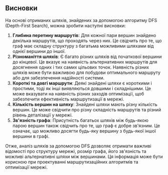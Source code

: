 ## Висновки
На основі отриманих шляхів, знайдених за допомогою алгоритму DFS (Depth-First Search), можна зробити наступні висновки:
1. **Глибина перетину маршрутів**: Для кожної пари вершин знайдено декілька маршрутів, що проходять через них. Це свідчить про те, що граф має складну структуру з багатьма можливими шляхами від однієї вершини до іншої.
2. **Різноманіття шляхів**: Є багато різних шляхів від початкової вершини до кінцевої. Це вказує на наявність альтернативних маршрутів для досягнення одних і тих самих цільових точок. Наявність різних шляхів може бути важливою для побудови оптимального маршруту або для забезпечення надійності системи.
3. **Короткі та довгі маршрути**: Деякі знайдені шляхи є короткими і простими, тоді як інші виявляються довшими і складнішими. Це може вказувати на наявність різних заходів оптимізації, щоб забезпечити ефективність маршрутизації в мережі.
4. **Кількість вершин на шляху**: Знайдені шляхи мають різну кількість вершин. Це може свідчити про різну складність маршрутів та різний рівень деталізації у мережі.
5. **Зв'язність графа**: Присутність багатьох шляхів між будь-якою парою вершин також свідчить про те, що граф є добре зв'язним. Це означає, що можливо досягти будь-яку вершину з будь-якої іншої вершини в графі.

Отже, аналіз шляхів за допомогою DFS дозволяє отримати важливі відомості про структуру мережі, розмір графа, його зв'язність та можливі альтернативні шляхи між вершинами. Ця інформація може бути корисною при проектуванні маршрутизаційних алгоритмів та оптимізації мережі.
